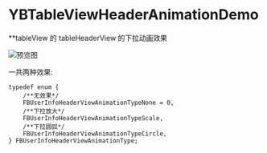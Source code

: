 # YBTableViewHeaderAnimationDemo


**tableView 的 tableHeaderView 的下拉动画效果

![预览图](https://raw.githubusercontent.com/wangyingbo/YBTableViewHeaderAnimationDemo/master/gif.gif)

一共两种效果:

	typedef enum {
	    /**无效果*/
	    FBUserInfoHeaderViewAnimationTypeNone = 0,
	    /**下拉放大*/
	    FBUserInfoHeaderViewAnimationTypeScale,
	    /**下拉圆弧*/
	    FBUserInfoHeaderViewAnimationTypeCircle,
	} FBUserInfoHeaderViewAnimationType;

